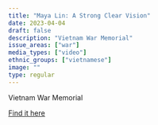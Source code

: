 ```yaml
---
title: "Maya Lin: A Strong Clear Vision"
date: 2023-04-04
draft: false
description: "Vietnam War Memorial"
issue_areas: ["war"]
media_types: ["video"]
ethnic_groups: ["vietnamese"]
image: ""
type: regular
---
```


Vietnam War Memorial

[Find it here](https://video.alexanderstreet.com/watch/maya-lin-a-strong-clear-vision?context=channel:freida-lee-mock)
